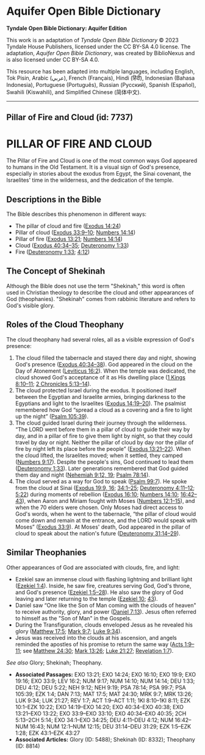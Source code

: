 # Aquifer Open Bible Dictionary

**Tyndale Open Bible Dictionary: Aquifer Edition**

This work is an adaptation of *Tyndale Open Bible Dictionary* © 2023 Tyndale House Publishers, licensed under the CC BY\-SA 4\.0 license. The adaptation, *Aquifer Open Bible Dictionary*, was created by BiblioNexus and is also licensed under CC BY\-SA 4\.0\.

This resource has been adapted into multiple languages, including English, Tok Pisin, Arabic (عربي), French (Français), Hindi (हिंदी), Indonesian (Bahasa Indonesia), Portuguese (Português), Russian (Русский), Spanish (Español), Swahili (Kiswahili), and Simplified Chinese (简体中文).



--------------------------------

## Pillar of Fire and Cloud (id: 7737)

PILLAR OF FIRE AND CLOUD
========================

The Pillar of Fire and Cloud is one of the most common ways God appeared to humans in the Old Testament. It is a visual sign of God's presence, especially in stories about the exodus from Egypt, the Sinai covenant, the Israelites' time in the wilderness, and the dedication of the temple.

Descriptions in the Bible
-------------------------

The Bible describes this phenomenon in different ways:

* The pillar of cloud and fire ([Exodus 14:24](https://ref.ly/Exod14:24))
* Pillar of cloud ([Exodus 33:9](https://ref.ly/Exod33:9-Exod33:10)[–](https://ref.ly/Exod33:9-Exod33:10)[10](https://ref.ly/Exod33:9-Exod33:10); [Numbers 14:14](https://ref.ly/Num14:14))
* Pillar of fire ([Exodus 13:21](https://ref.ly/Exod13:21); [Numbers 14:14](https://ref.ly/Num14:14))
* Cloud ([Exodus 40:34](https://ref.ly/Exod40:34-Exod40:35)[–](https://ref.ly/Exod40:34-Exod40:35)[35](https://ref.ly/Exod40:34-Exod40:35); [Deuteronomy 1:33](https://ref.ly/Deut1:33))
* Fire ([Deuteronomy 1:33](https://ref.ly/Deut1:33); [4:12](https://ref.ly/Deut4:12))

The Concept of Shekinah
-----------------------

Although the Bible does not use the term "Shekinah," this word is often used in Christian theology to describe the cloud and other appearances of God (theophanies). "Shekinah" comes from rabbinic literature and refers to God's visible glory.

Roles of the Cloud Theophany
----------------------------

The cloud theophany had several roles, all as a visible expression of God's presence:

1. The cloud filled the tabernacle and stayed there day and night, showing God's presence ([Exodus 40:34](https://ref.ly/Exod40:34-Exod40:38)[–](https://ref.ly/Exod40:34-Exod40:38)[38](https://ref.ly/Exod40:34-Exod40:38)). God appeared in the cloud on the Day of Atonement ([Leviticus 16:2](https://ref.ly/Lev16:2)). When the temple was dedicated, the cloud showed God's acceptance of it as His dwelling place ([1 Kings 8:10](https://ref.ly/1Kgs8:10-1Kgs8:11)[–](https://ref.ly/1Kgs8:10-1Kgs8:11)[11](https://ref.ly/1Kgs8:10-1Kgs8:11); [2 Chronicles 5:13](https://ref.ly/2Chr5:13-2Chr5:14)[–](https://ref.ly/2Chr5:13-2Chr5:14)[14](https://ref.ly/2Chr5:13-2Chr5:14)).
2. The cloud protected Israel during the exodus. It positioned itself between the Egyptian and Israelite armies, bringing darkness to the Egyptians and light to the Israelites ([Exodus 14:19](https://ref.ly/Exod14:19-Exod14:20)[–](https://ref.ly/Exod14:19-Exod14:20)[20](https://ref.ly/Exod14:19-Exod14:20)). The psalmist remembered how God “spread a cloud as a covering and a fire to light up the night” ([Psalm 105:39](https://ref.ly/Ps105:39)).
3. The cloud guided Israel during their journey through the wilderness. “The LORD went before them in a pillar of cloud to guide their way by day, and in a pillar of fire to give them light by night, so that they could travel by day or night. Neither the pillar of cloud by day nor the pillar of fire by night left its place before the people” ([Exodus 13:21](https://ref.ly/Exod13:21-Exod13:22)[–](https://ref.ly/Exod13:21-Exod13:22)[22](https://ref.ly/Exod13:21-Exod13:22)). When the cloud lifted, the Israelites moved; when it settled, they camped ([Numbers 9:17](https://ref.ly/Num9:17)). Despite the people's sins, God continued to lead them ([Deuteronomy 1:33](https://ref.ly/Deut1:33)). Later generations remembered that God guided them day and night ([Nehemiah 9:12, 19](https://ref.ly/Neh9:12,Neh9:19); [Psalm 78:14](https://ref.ly/Ps78:14)).
4. The cloud served as a way for God to speak ([Psalm 99:7](https://ref.ly/Ps99:7)). He spoke from the cloud at Sinai ([Exodus 19:9, 16](https://ref.ly/Exod19:9); [34:1–25](https://ref.ly/Exod34:1-Exod34:25); [Deuteronomy 4:11–12](https://ref.ly/Deut4:11-Deut4:12); [5:22](https://ref.ly/Deut5:22)) during moments of rebellion ([Exodus 16:10](https://ref.ly/Exod16:10); [Numbers 14:10](https://ref.ly/Num14:10); [16:42](https://ref.ly/Num16:42-Num16:43)[–](https://ref.ly/Num16:42-Num16:43)[43](https://ref.ly/Num16:42-Num16:43)), when Aaron and Miriam fought with Moses ([Numbers 12:1](https://ref.ly/Num12:1-Num12:15)[–](https://ref.ly/Num12:1-Num12:15)[15](https://ref.ly/Num12:1-Num12:15)), and when the 70 elders were chosen. Only Moses had direct access to God's words, when he went to the tabernacle, “the pillar of cloud would come down and remain at the entrance, and the LORD would speak with Moses” ([Exodus 33:9](https://ref.ly/Exod33:9)). At Moses' death, God appeared in the pillar of cloud to speak about the nation's future ([Deuteronomy 31:14](https://ref.ly/Deut31:14-Deut31:29)[–](https://ref.ly/Deut31:14-Deut31:29)[29](https://ref.ly/Deut31:14-Deut31:29)).

Similar Theophanies
-------------------

Other appearances of God are associated with clouds, fire, and light: 

* Ezekiel saw an immense cloud with flashing lightning and brilliant light ([Ezekiel 1:4](https://ref.ly/Ezek1:4)). Inside, he saw fire, creatures serving God, God's throne, and God's presence ([Ezekiel 1:5](https://ref.ly/Ezek1:5-Ezek1:28)[–](https://ref.ly/Ezek1:5-Ezek1:28)[28](https://ref.ly/Ezek1:5-Ezek1:28)). He also saw the glory of God leaving and later returning to the temple ([Ezekiel 10](https://ref.ly/Ezek10:1-Ezek10:22); [43](https://ref.ly/Ezek43:1-Ezek43:27)).
* Daniel saw “One like the Son of Man coming with the clouds of heaven" to receive authority, glory, and power ([Daniel 7:13](https://ref.ly/Dan7:13)). Jesus often referred to himself as the "Son of Man" in the Gospels.
* During the Transfiguration, clouds enveloped Jesus as he revealed his glory ([Matthew 17:5](https://ref.ly/Matt17:5); [Mark 9:7](https://ref.ly/Mark9:7); [Luke 9:34](https://ref.ly/Luke9:34)).
* Jesus was received into the clouds at his ascension, and angels reminded the apostles of his promise to return the same way ([Acts 1:9](https://ref.ly/Acts1:9-Acts1:11)[–](https://ref.ly/Acts1:9-Acts1:11)[11](https://ref.ly/Acts1:9-Acts1:11); see [Matthew 24:30](https://ref.ly/Matt24:30); [Mark 13:26](https://ref.ly/Mark13:26); [Luke 21:27](https://ref.ly/Luke21:27); [Revelation 1:7](https://ref.ly/Rev1:7)).

*See also* Glory; Shekinah; Theophany.

* **Associated Passages:** EXO 13:21; EXO 14:24; EXO 16:10; EXO 19:9; EXO 19:16; EXO 33:9; LEV 16:2; NUM 9:17; NUM 14:10; NUM 14:14; DEU 1:33; DEU 4:12; DEU 5:22; NEH 9:12; NEH 9:19; PSA 78:14; PSA 99:7; PSA 105:39; EZK 1:4; DAN 7:13; MAT 17:5; MAT 24:30; MRK 9:7; MRK 13:26; LUK 9:34; LUK 21:27; REV 1:7; ACT 1:9–ACT 1:11; 1KI 8:10–1KI 8:11; EZK 10:1–EZK 10:22; EXO 14:19–EXO 14:20; EXO 40:34–EXO 40:38; EXO 13:21–EXO 13:22; EXO 33:9–EXO 33:10; EXO 40:34–EXO 40:35; 2CH 5:13–2CH 5:14; EXO 34:1–EXO 34:25; DEU 4:11–DEU 4:12; NUM 16:42–NUM 16:43; NUM 12:1–NUM 12:15; DEU 31:14–DEU 31:29; EZK 1:5–EZK 1:28; EZK 43:1–EZK 43:27
* **Associated Articles:** Glory (ID: 5488); Shekinah (ID: 8332); Theophany (ID: 8814)

